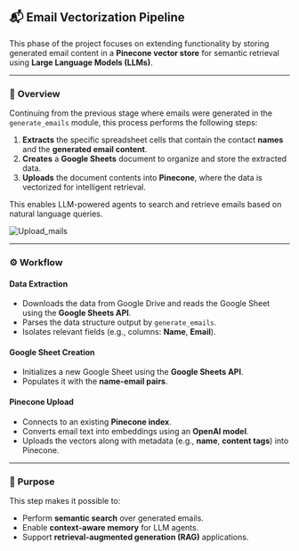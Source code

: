 ## 📬 **Email Vectorization Pipeline**

This phase of the project focuses on extending functionality by storing generated email content in a **Pinecone vector store** for semantic retrieval using **Large Language Models (LLMs)**.

---

### 🧠 **Overview**

Continuing from the previous stage where emails were generated in the `generate_emails` module, this process performs the following steps:

1. **Extracts** the specific spreadsheet cells that contain the contact **names** and the **generated email content**.
2. **Creates** a **Google Sheets** document to organize and store the extracted data.
3. **Uploads** the document contents into **Pinecone**, where the data is vectorized for intelligent retrieval.

This enables LLM-powered agents to search and retrieve emails based on natural language queries.

![Upload_mails](https://github.com/user-attachments/assets/f60a7e49-4041-42e8-885e-b2613a62ab06)

---

### ⚙️ **Workflow**

#### **Data Extraction**
- Downloads the data from Google Drive and reads the Google Sheet using the **Google Sheets API**.
- Parses the data structure output by `generate_emails`.
- Isolates relevant fields (e.g., columns: **Name**, **Email**).

#### **Google Sheet Creation**
- Initializes a new Google Sheet using the **Google Sheets API**.
- Populates it with the **name-email pairs**.

#### **Pinecone Upload**
- Connects to an existing **Pinecone index**.
- Converts email text into embeddings using an **OpenAI model**.
- Uploads the vectors along with metadata (e.g., **name**, **content tags**) into Pinecone.

---

### 📌 **Purpose**

This step makes it possible to:

- Perform **semantic search** over generated emails.
- Enable **context-aware memory** for LLM agents.
- Support **retrieval-augmented generation (RAG)** applications.